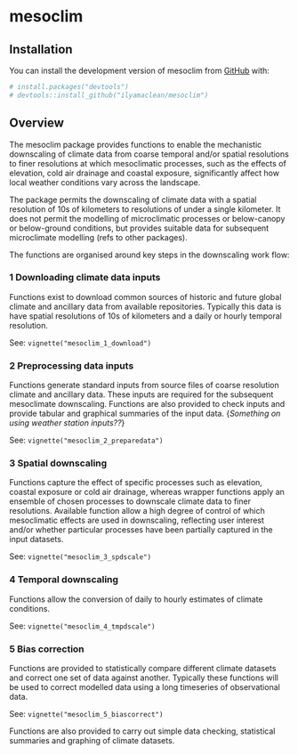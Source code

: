 
<!-- README.md is generated from README.Rmd. Please edit that file -->

# mesoclim

<!-- badges: start -->
<!-- badges: end -->

## Installation

You can install the development version of mesoclim from
[GitHub](https://github.com/) with:

``` r
# install.packages("devtools")
# devtools::install_github("ilyamaclean/mesoclim")
```

## Overview

The mesoclim package provides functions to enable the mechanistic
downscaling of climate data from coarse temporal and/or spatial
resolutions to finer resolutions at which mesoclimatic processes, such
as the effects of elevation, cold air drainage and coastal exposure,
significantly affect how local weather conditions vary across the
landscape.

The package permits the downscaling of climate data with a spatial
resolution of 10s of kilometers to resolutions of under a single
kilometer. It does not permit the modelling of microclimatic processes
or below-canopy or below-ground conditions, but provides suitable data
for subsequent microclimate modelling (refs to other packages).

The functions are organised around key steps in the downscaling work
flow:

### 1 Downloading climate data inputs

Functions exist to download common sources of historic and future global
climate and ancillary data from available repositories. Typically this
data is have spatial resolutions of 10s of kilometers and a daily or
hourly temporal resolution.

See: `vignette("mesoclim_1_download")`

### 2 Preprocessing data inputs

Functions generate standard inputs from source files of coarse
resolution climate and ancillary data. These inputs are required for the
subsequent mesoclimate downscaling. Functions are also provided to check
inputs and provide tabular and graphical summaries of the input data.
{*Something on using weather station inputs??*}

See: `vignette("mesoclim_2_preparedata")`

### 3 Spatial downscaling

Functions capture the effect of specific processes such as elevation,
coastal exposure or cold air drainage, whereas wrapper functions apply
an ensemble of chosen processes to downscale climate data to finer
resolutions. Available function allow a high degree of control of which
mesoclimatic effects are used in downscaling, reflecting user interest
and/or whether particular processes have been partially captured in the
input datasets.

See: `vignette("mesoclim_3_spdscale")`

### 4 Temporal downscaling

Functions allow the conversion of daily to hourly estimates of climate
conditions.

See: `vignette("mesoclim_4_tmpdscale")`

### 5 Bias correction

Functions are provided to statistically compare different climate
datasets and correct one set of data against another. Typically these
functions will be used to correct modelled data using a long timeseries
of observational data.

See: `vignette("mesoclim_5_biascorrect")`

Functions are also provided to carry out simple data checking,
statistical summaries and graphing of climate datasets.
